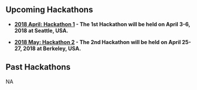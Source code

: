 


## Upcoming Hackathons

- **[2018 April: Hackathon 1](2018_04_NWB_Hackathon_Seattle/README.md) - The 1st Hackathon will be held on April 3-6, 2018 at Seattle, USA.**

- **[2018 May: Hackathon 2](2018_05_NWB_Hackathon_Berkeley/README.md) - The 2nd Hackathon will be held on April 25-27, 2018 at Berkeley, USA.**

## Past Hackathons

NA
